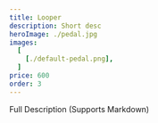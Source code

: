 ```yaml
---
title: Looper
description: Short desc
heroImage: ./pedal.jpg
images:
  [
    [./default-pedal.png],
  ]
price: 600
order: 3
---
```


Full Description 
(Supports Markdown)
